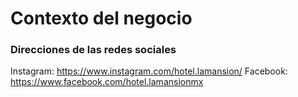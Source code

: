 # Contexto del negocio

### Direcciones de las redes sociales

Instagram: https://www.instagram.com/hotel.lamansion/
Facebook: https://www.facebook.com/hotel.lamansionmx
